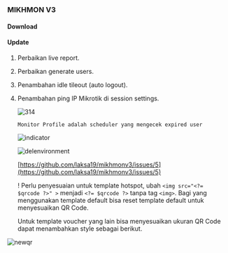### MIKHMON V3

#### Download


#### Update 
1. Perbaikan live report.
2. Perbaikan generate users.
3. Penambahan idle tileout (auto logout).
4. Penambahan ping IP Mikrotik di session settings.


	![314](https://raw.githubusercontent.com/laksa19/laksa19.github.io/master/img/3.14.gif)


	``` Monitor Profile adalah scheduler yang mengecek expired user ```

	![indicator](https://raw.githubusercontent.com/laksa19/laksa19.github.io/master/img/profile-indicator.png)



	![delenvironment](https://raw.githubusercontent.com/laksa19/laksa19.github.io/master/img/delenvironment.gif)


	[https://github.com/laksa19/mikhmonv3/issues/5](https://github.com/laksa19/mikhmonv3/issues/5)

	  
   ! Perlu penyesuaian untuk template hotspot, ubah 
  ```<img src="<?= $qrcode ?>" >``` menjadi ```<?= $qrcode ?>``` tanpa tag ```<img>```. Bagi yang menggunakan template default bisa reset template default untuk menyesuaikan QR Code.
	  
   Untuk template voucher yang lain bisa menyesuaikan ukuran QR Code dapat menambahkan style sebagai berikut.

![newqr](https://raw.githubusercontent.com/laksa19/laksa19.github.io/master/img/newqr.gif)
